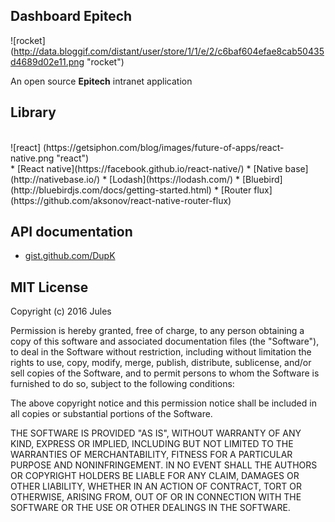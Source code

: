 Dashboard Epitech
-

![rocket]
(http://data.bloggif.com/distant/user/store/1/1/e/2/c6baf604efae8cab50435d4689d02e11.png "rocket")

An open source **Epitech** intranet application

Library
-
<br>
![react]
(https://getsiphon.com/blog/images/future-of-apps/react-native.png "react")
<br>
* [React native](https://facebook.github.io/react-native/)
* [Native base](http://nativebase.io/)
* [Lodash](https://lodash.com/)
* [Bluebird](http://bluebirdjs.com/docs/getting-started.html)
* [Router flux](https://github.com/aksonov/react-native-router-flux)

API documentation
-

* [gist.github.com/DupK](https://gist.github.com/DupK)

MIT License
-


Copyright (c) 2016 Jules

Permission is hereby granted, free of charge, to any person obtaining a copy
of this software and associated documentation files (the "Software"), to deal
in the Software without restriction, including without limitation the rights
to use, copy, modify, merge, publish, distribute, sublicense, and/or sell
copies of the Software, and to permit persons to whom the Software is
furnished to do so, subject to the following conditions:

The above copyright notice and this permission notice shall be included in all
copies or substantial portions of the Software.

THE SOFTWARE IS PROVIDED "AS IS", WITHOUT WARRANTY OF ANY KIND, EXPRESS OR
IMPLIED, INCLUDING BUT NOT LIMITED TO THE WARRANTIES OF MERCHANTABILITY,
FITNESS FOR A PARTICULAR PURPOSE AND NONINFRINGEMENT. IN NO EVENT SHALL THE
AUTHORS OR COPYRIGHT HOLDERS BE LIABLE FOR ANY CLAIM, DAMAGES OR OTHER
LIABILITY, WHETHER IN AN ACTION OF CONTRACT, TORT OR OTHERWISE, ARISING FROM,
OUT OF OR IN CONNECTION WITH THE SOFTWARE OR THE USE OR OTHER DEALINGS IN THE
SOFTWARE.
